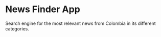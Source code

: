 # News Finder App

Search engine for the most relevant news from Colombia in
its different categories.
